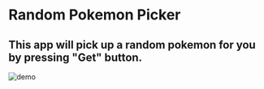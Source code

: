 # Random Pokemon Picker

## This app will pick up a random pokemon for you by pressing "Get" button.


![demo](https://user-images.githubusercontent.com/71237103/133727880-8fa592a7-9521-45fd-b4f9-6bf3e96e09d1.gif)

